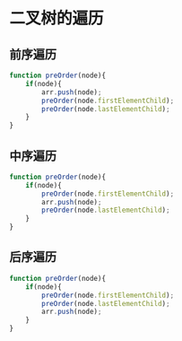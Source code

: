 # 二叉树的遍历
## 前序遍历
```javascript
function preOrder(node){
    if(node){
        arr.push(node);
        preOrder(node.firstElementChild);
        preOrder(node.lastElementChild);
    }  
}
```
## 中序遍历
```javascript
function preOrder(node){
    if(node){
        preOrder(node.firstElementChild);
        arr.push(node);
        preOrder(node.lastElementChild);
    }  
}
```
## 后序遍历
```javascript
function preOrder(node){
    if(node){
        preOrder(node.firstElementChild);
        preOrder(node.lastElementChild);
        arr.push(node);
    }  
}
```
